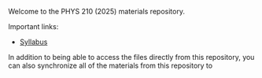 Welcome to the PHYS 210 (2025) materials repository.

Important links:
* [Syllabus](https://physics210.github.io/p210-2025/syllabus.html)

In addition to being able to access the files directly from this repository, you can also synchronize all of the materials from this repository to 
